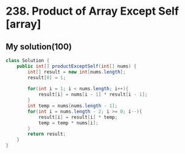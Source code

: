 # 238. Product of Array Except Self [array]  
## My solution(100)  
```java  
class Solution {
    public int[] productExceptSelf(int[] nums) {
        int[] result = new int[nums.length];
        result[0] = 1;
        
        for(int i = 1; i < nums.length; i++){
            result[i] = nums[i - 1] * result[i - 1];
        }
        int temp = nums[nums.length - 1];
        for(int i = nums.length - 2; i >= 0; i--){
            result[i] = result[i] * temp;
            temp = temp * nums[i];
        }
        return result;
    }
}
```
